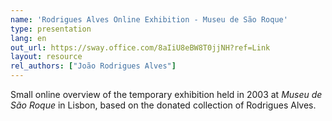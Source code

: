 ```yaml
---
name: 'Rodrigues Alves Online Exhibition - Museu de São Roque'
type: presentation
lang: en
out_url: https://sway.office.com/8aIiU8eBW8T0jjNH?ref=Link
layout: resource
rel_authors: ["João Rodrigues Alves"]
---
```

Small online overview of the temporary exhibition held in 2003 at <i>Museu de São Roque</i> in Lisbon, based on the donated collection of Rodrigues Alves.
